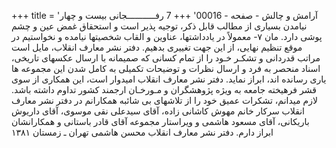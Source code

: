 +++
title = 'آرامش و چالش - صفحه - 00016'
+++
7 رفـــــــــــجانی بیست و چهار نیامدن بسیاری از مطالب قابل ذکر، توجیه پذیر است و استحقاق غمض عین و چشم پوشی دارد. مان ۷- معمولاً در یادداشتها، عناوین و القاب شخصیتها نیامده و نخواستیم در موقع تنظیم نهایی، از این جهت تغییری بدهیم. دفتر نشر معارف انقلاب، مایل است مراتب قدردانی و تشکـر خـود را از تمام کسانی که صمیمانه با ارسال عکسهای تاریخی، اسناد منحصر به فرد و ارسال نظرات و توضیحات تکمیلی به کامل شدن این مجموعه ها یاری رسانده اند، ابراز نماید. دفتر نشر معارف انقلاب امیدوار است، این همکاری از سوی قشر فرهیخته جامعه به ویژه پژوهشگران و مـورخـان ارجمند کشور تداوم داشته باشد. لازم میدانم، تشکرات عمیق خود را از تلاشهای بی شائبه همکارانم در دفتر نشر معارف انقلاب سرکار خانم مهوش کاشانی زاده، آقای سیدعلی نقی موسوی، آقای داریوش باریکانی، آقای مسعود هاشمی و ویراستار مجموعه آقای قادر باستانی و همکارانشان ابراز دارم. دفتر نشر معارف انقلاب محسن هاشمی تهران ـ زمستان ۱۳۸۱